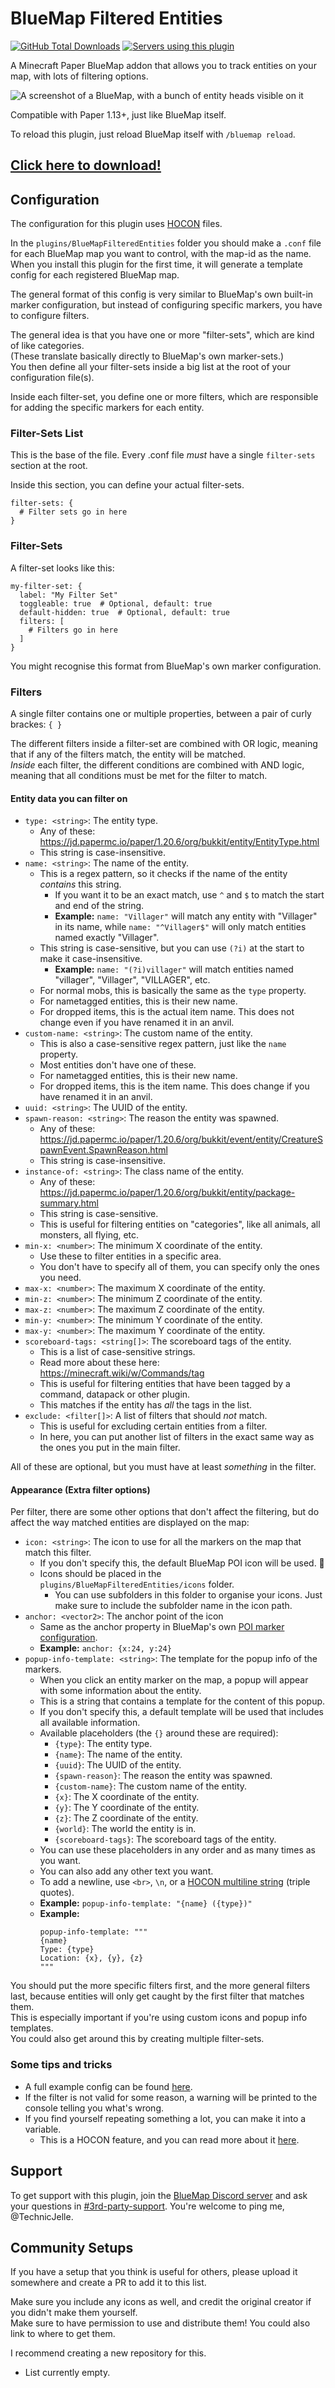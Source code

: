# BlueMap Filtered Entities

[![GitHub Total Downloads](https://img.shields.io/github/downloads/TechnicJelle/BlueMapFilteredEntities/total?label=Downloads&color=success "Click here to download the plugin")](https://github.com/TechnicJelle/BlueMapFilteredEntities/releases/latest)
[![Servers using this plugin](https://img.shields.io/bstats/servers/21976?label=Servers)](https://bstats.org/plugin/bukkit/BlueMap%20Filtered%20Entities/21976)

A Minecraft Paper BlueMap addon that allows you to track entities on your map, with lots of filtering options.

![A screenshot of a BlueMap, with a bunch of entity heads visible on it](.github/readme_assets/demo.png)

Compatible with Paper 1.13+, just like BlueMap itself.

To reload this plugin, just reload BlueMap itself with `/bluemap reload`.

## [Click here to download!](../../releases/latest)

## Configuration
The configuration for this plugin uses [HOCON](https://github.com/lightbend/config/blob/main/HOCON.md) files.

In the `plugins/BlueMapFilteredEntities` folder you should make a `.conf` file for each BlueMap map you want to control,
with the map-id as the name.\
When you install this plugin for the first time, it will generate a template config for each registered BlueMap map.

The general format of this config is very similar to BlueMap's own built-in marker configuration,
but instead of configuring specific markers, you have to configure filters.

The general idea is that you have one or more "filter-sets", which are kind of like categories.\
(These translate basically directly to BlueMap's own marker-sets.)\
You then define all your filter-sets inside a big list at the root of your configuration file(s).

Inside each filter-set, you define one or more filters,
which are responsible for adding the specific markers for each entity.

### Filter-Sets List
This is the base of the file.
Every .conf file *must* have a single `filter-sets` section at the root.

Inside this section, you can define your actual filter-sets.

```hocon
filter-sets: {
  # Filter sets go in here
}
```

### Filter-Sets
A filter-set looks like this:
```hocon
my-filter-set: {
  label: "My Filter Set"
  toggleable: true  # Optional, default: true
  default-hidden: true  # Optional, default: true
  filters: [
    # Filters go in here
  ]
}
```
You might recognise this format from BlueMap's own marker configuration.

### Filters
A single filter contains one or multiple properties, between a pair of curly brackes: ` { } `

The different filters inside a filter-set are combined with OR logic,
meaning that if any of the filters match, the entity will be matched.\
_Inside_ each filter, the different conditions are combined with AND logic,
meaning that all conditions must be met for the filter to match.

#### Entity data you can filter on
- `type: <string>`: The entity type.
  - Any of these: https://jd.papermc.io/paper/1.20.6/org/bukkit/entity/EntityType.html
  - This string is case-insensitive.
- `name: <string>`: The name of the entity.
  - This is a regex pattern, so it checks if the name of the entity _contains_ this string.
    - If you want it to be an exact match, use `^` and `$` to match the start and end of the string.
    - **Example:** `name: "Villager"` will match any entity with "Villager" in its name,
      while `name: "^Villager$"` will only match entities named exactly "Villager".
  - This string is case-sensitive, but you can use `(?i)` at the start to make it case-insensitive.
    - **Example:** `name: "(?i)villager"` will match entities named "villager", "Villager", "VILLAGER", etc.
  - For normal mobs, this is basically the same as the `type` property.
  - For nametagged entities, this is their new name.
  - For dropped items, this is the actual item name.
    This does not change even if you have renamed it in an anvil.
- `custom-name: <string>`: The custom name of the entity.
  - This is also a case-sensitive regex pattern, just like the `name` property.
  - Most entities don't have one of these.
  - For nametagged entities, this is their new name.
  - For dropped items, this is the item name.
    This does change if you have renamed it in an anvil.
- `uuid: <string>`: The UUID of the entity.
- `spawn-reason: <string>`: The reason the entity was spawned.
  - Any of these: https://jd.papermc.io/paper/1.20.6/org/bukkit/event/entity/CreatureSpawnEvent.SpawnReason.html
  - This string is case-insensitive.
- `instance-of: <string>`: The class name of the entity.
  - Any of these: https://jd.papermc.io/paper/1.20.6/org/bukkit/entity/package-summary.html
  - This string is case-sensitive.
  - This is useful for filtering entities on "categories", like all animals, all monsters, all flying, etc.
- `min-x: <number>`: The minimum X coordinate of the entity.
  - Use these to filter entities in a specific area.
  - You don't have to specify all of them, you can specify only the ones you need.
- `max-x: <number>`: The maximum X coordinate of the entity.
- `min-z: <number>`: The minimum Z coordinate of the entity.
- `max-z: <number>`: The maximum Z coordinate of the entity.
- `min-y: <number>`: The minimum Y coordinate of the entity.
- `max-y: <number>`: The maximum Y coordinate of the entity.
- `scoreboard-tags: <string[]>`: The scoreboard tags of the entity.
  - This is a list of case-sensitive strings.
  - Read more about these here: https://minecraft.wiki/w/Commands/tag
  - This is useful for filtering entities that have been tagged by a command, datapack or other plugin.
  - This matches if the entity has _all_ the tags in the list.
- `exclude: <filter[]>`: A list of filters that should _not_ match.
  - This is useful for excluding certain entities from a filter.
  - In here, you can put another list of filters
    in the exact same way as the ones you put in the main filter.

All of these are optional, but you must have at least _something_ in the filter.

#### Appearance (Extra filter options)
Per filter, there are some other options that don't affect the filtering,
but do affect the way matched entities are displayed on the map:
- `icon: <string>`: The icon to use for all the markers on the map that match this filter.
  - If you don't specify this, the default BlueMap POI icon will be used. 📍
  - Icons should be placed in the `plugins/BlueMapFilteredEntities/icons` folder.
    - You can use subfolders in this folder to organise your icons.
      Just make sure to include the subfolder name in the icon path.
- `anchor: <vector2>`: The anchor point of the icon
  - Same as the anchor property in BlueMap's own [POI marker configuration](https://bluemap.bluecolored.de/wiki/customization/Markers.html#poi-markers).
  - **Example:** `anchor: {x:24, y:24}`
- `popup-info-template: <string>`: The template for the popup info of the markers.
  - When you click an entity marker on the map, a popup will appear with some information about the entity.
  - This is a string that contains a template for the content of this popup.
  - If you don't specify this, a default template will be used that includes all available information.
  - Available placeholders (the `{}` around these are required):
    - `{type}`: The entity type.
    - `{name}`: The name of the entity.
    - `{uuid}`: The UUID of the entity.
    - `{spawn-reason}`: The reason the entity was spawned.
    - `{custom-name}`: The custom name of the entity.
    - `{x}`: The X coordinate of the entity.
    - `{y}`: The Y coordinate of the entity.
    - `{z}`: The Z coordinate of the entity.
    - `{world}`: The world the entity is in.
    - `{scoreboard-tags}`: The scoreboard tags of the entity.
  - You can use these placeholders in any order and as many times as you want.
  - You can also add any other text you want.
  - To add a newline, use `<br>`, `\n`,
    or a [HOCON multiline string](https://github.com/lightbend/config/blob/main/HOCON.md#multi-line-strings) (triple quotes).
  - **Example:** `popup-info-template: "{name} ({type})"`
  - **Example:**
    ```hocon
    popup-info-template: """
    {name}
    Type: {type}
    Location: {x}, {y}, {z}
    """
    ```

You should put the more specific filters first, and the more general filters last,
because entities will only get caught by the first filter that matches them.\
This is especially important if you're using custom icons and popup info templates.\
You could also get around this by creating multiple filter-sets.

### Some tips and tricks
- A full example config can be found [here](https://github.com/TechnicJelle/BlueMapFilteredEntities/blob/main/example.conf).
- If the filter is not valid for some reason, a warning will be printed to the console telling you what's wrong.
- If you find yourself repeating something a lot, you can make it into a variable.
  - This is a HOCON feature, and you can read more about it [here](https://github.com/lightbend/config/blob/main/HOCON.md#substitutions).

## Support
To get support with this plugin, join the [BlueMap Discord server](https://bluecolo.red/map-discord)
and ask your questions in [#3rd-party-support](https://discord.com/channels/665868367416131594/863844716047106068).
You're welcome to ping me, @TechnicJelle.

## Community Setups
If you have a setup that you think is useful for others,
please upload it somewhere and create a PR to add it to this list.

Make sure you include any icons as well, and credit the original creator if you didn't make them yourself.\
Make sure to have permission to use and distribute them!
You could also link to where to get them.

I recommend creating a new repository for this.

- List currently empty.
